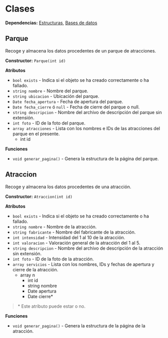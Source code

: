 # Clases

**Dependencias:** [Estructuras](./structures.md), [Bases de datos](./databases.md)

## Parque

Recoge y almacena los datos procedentes de un parque de atracciones.

**Constructor:** `Parque(int id)`

**Atributos**
* `bool exists` - Indica si el objeto se ha creado correctamente o ha fallado.
* `string nombre` - Nombre del parque.
* `string ubicacion` - Ubicación del parque.
* `Date fecha_apertura` - Fecha de apertura del parque.
* `Date fecha_cierre` ó `null` - Fecha de cierre del parque o null.
* `string descripcion` - Nombre del archivo de descripción del parque sin extensión.
* `int foto` - ID de la foto del parque.
* `array atracciones` - Lista con los nombres e IDs de las atracciones del parque en el presente.
	* int id

**Funciones**
* `void generar_pagina()` - Genera la estructura de la página del parque.

## Atraccion

Recoge y almacena los datos procedentes de una atracción.

**Constructor:** `Atraccion(int id)`

**Atributos**
* `bool exists` - Indica si el objeto se ha creado correctamente o ha fallado.
* `string nombre` - Nombre de la atracción.
* `string fabricante` - Nombre del fabricante de la atracción.
* `int intensidad` - Intensidad del 1 al 10 de la atracción.
* `int valoracion` - Valoración general de la atracción del 1 al 5.
* `string descripcion` - Nombre del archivo de descripción de la atracción sin extensión.
* `int foto` - ID de la foto de la atracción.
* `array servicios` - Lista con los nombres, IDs y fechas de apertura y cierre de la atracción.
	* array n
		* int id
		* string nombre
		* Date apertura
		* Date cierre*

> \* Este atributo puede estar o no.

**Funciones**
* `void generar_pagina()` - Genera la estructura de la página de la atracción.